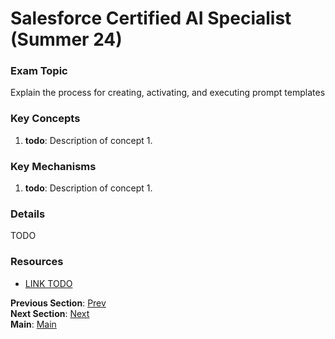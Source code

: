 # Salesforce Certified AI Specialist (Summer 24)

### Exam Topic
Explain the process for creating, activating, and executing prompt templates

### Key Concepts
1. **todo**: Description of concept 1.

### Key Mechanisms
1. **todo**: Description of concept 1.

### Details

TODO



### Resources
- [LINK TODO](URL)

**Previous Section**: [Prev](./3.4.md)<br />
**Next Section**: [Next](./4.1.md)<br />
**Main**: [Main](../README.md)